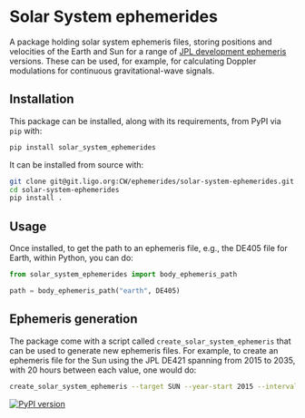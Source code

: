 # Solar System ephemerides

A package holding solar system ephemeris files, storing positions and velocities of the Earth and
Sun for a range of [JPL development
ephemeris](https://en.wikipedia.org/wiki/Jet_Propulsion_Laboratory_Development_Ephemeris) versions.
These can be used, for example, for calculating Doppler modulations for continuous
gravitational-wave signals.

## Installation

This package can be installed, along with its requirements, from PyPI via `pip` with:

```bash
pip install solar_system_ephemerides
```

It can be installed from source with:

```bash
git clone git@git.ligo.org:CW/ephemerides/solar-system-ephemerides.git
cd solar-system-ephemerides
pip install .
```

## Usage

Once installed, to get the path to an ephemeris file, e.g., the DE405 file for Earth, within Python,
you can do:

```python
from solar_system_ephemerides import body_ephemeris_path

path = body_ephemeris_path("earth", DE405)
```

## Ephemeris generation

The package come with a script called `create_solar_system_ephemeris` that can be used to generate
new ephemeris files. For example, to create an ephemeris file for the Sun using the JPL DE421
spanning from 2015 to 2035, with 20 hours between each value, one would do:

```bash
create_solar_system_ephemeris --target SUN --year-start 2015 --interval 20 --num-years 20 --ephemeris DE421 --output-file sun15-35-DE421.dat.gz
```

[![PyPI version](https://badge.fury.io/py/solar_system_ephemerides.svg)](https://badge.fury.io/py/solar_system_ephemerides)
